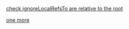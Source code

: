<!--
 - SPDX-FileCopyrightText: 2022 Serokell <https://serokell.io>
 -
 - SPDX-License-Identifier: MPL-2.0
 -->

[check ignoreLocalRefsTo are relative to the root](./a.md)

[one more](../two/b.md)
